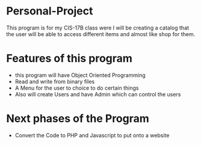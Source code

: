 # Personal-Project
This program is for my CIS-17B class were I will be creating a catalog that the user will be able to access different items and almost like shop for them. 

# Features of this program 
 - this program will have Object Oriented Programming 
 - Read and write from binary files 
 - A Menu for the user to choice to do certain things 
 - Also will create Users and have Admin which can control the users 
 
# Next phases of the Program 
 - Convert the Code to PHP and Javascript to put onto a website 